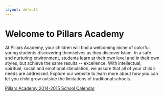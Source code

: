 ```yaml
---
layout: default
---
```


# Welcome to Pillars Academy

At Pillars Academy, your children will find a welcoming niche of colorful young students discovering themselves as they discover Islam. In a safe and nurturing environment, students learn at their own level and in their own styles, but achieve the same results -- excellence. With intellectual, spiritual, social and emotional stimulation, we assure that all of your child’s needs are addressed. Explore our website to learn more about how you can let you child grow outside the limitations of traditional schools.

[Pillars Academy 2014-2015 School Calendar](/images/2014-2015%20calendar.pdf)